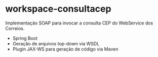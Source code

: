 # workspace-consultacep
Implementação SOAP para invocar a consulta CEP do WebService dos Correios.

- Spring Boot
- Geração de arquivos top-down via WSDL
- Plugin JAX-WS para geração de código via Maven

